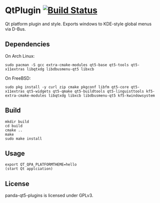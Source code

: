 # QtPlugin [![Build Status](https://api.cirrus-ci.com/github/helloSystem/QtPlugin.svg)](https://cirrus-ci.com/github/helloSystem/QtPlugin)

Qt platform plugin and style. Exports windows to KDE-style global menus via D-Bus.

## Dependencies

On Arch Linux:

```
sudo pacman -S gcc extra-cmake-modules qt5-base qt5-tools qt5-x11extras libqtxdg libdbusmenu-qt5 libxcb
```

On FreeBSD:

```
sudo pkg install -y curl zip cmake pkgconf libfm qt5-core qt5-x11extras qt5-widgets qt5-qmake qt5-buildtools qt5-linguisttools kf5-extra-cmake-modules libqtxdg libxcb libdbusmenu-qt5 kf5-kwindowsystem
```

## Build

```shell
mkdir build
cd build
cmake ..
make
sudo make install
```

## Usage

```
export QT_QPA_PLATFORMTHEME=hello
(start Qt applciation)
```

## License

panda-qt5-plugins is licensed under GPLv3.
